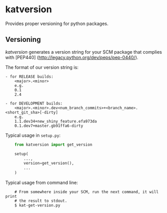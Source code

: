 katversion
==========

Provides proper versioning for python packages.

Versioning
----------
*katversion* generates a version string for your SCM package that complies with
[PEP440] (http://legacy.python.org/dev/peps/pep-0440/).

The format of our version string is:

    - for RELEASE builds:
        <major>.<minor>
        e.g.
        0.1
        2.4

    - for DEVELOPMENT builds:
        <major>.<minor>.dev<num_branch_commits>+<branch_name>.<short_git_sha>[-dirty]
        e.g.
        1.1.dev34+new_shiny_feature.efa973da
        0.1.dev7+master.gb91ffa6-dirty

Typical usage in `setup.py`:

```python
    from katversion import get_version

    setup(
        ...,
        version=get_version(),
        ...
    )
```

Typical usage from command line:

```
    # From somewhere inside your SCM, run the next command, it will print 
    # the result to stdout.
    $ kat-get-version.py
```
